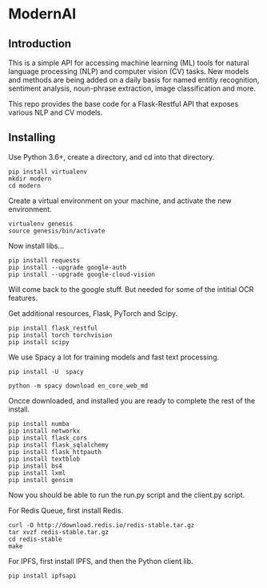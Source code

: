 # ModernAI

## Introduction
This is a simple API for accessing machine learning (ML) tools for natural language processing (NLP) and computer vision (CV) tasks. New models and methods are being added on a daily basis for named entitiy recognition, sentiment analysis, noun-phrase extraction, image classification and more.

This repo provides the base code for a Flask-Restful API that exposes various NLP and CV models. 

## Installing
Use Python 3.6+, create a directory, and cd into that directory.


```
pip install virtualenv
mkdir modern
cd modern

```

Create a virtual environment on your machine, and activate the new environment.


```
virtualenv genesis
source genesis/bin/activate
```

Now install libs...


```
pip install requests
pip install --upgrade google-auth
pip install --upgrade google-cloud-vision

```

Will come back to the google stuff. But needed for some of the intitial OCR features.

Get additional resources, Flask, PyTorch and Scipy.


```
pip install flask_restful
pip install torch torchvision
pip install scipy

```

We use Spacy a lot for training models and fast text processing. 


```
pip install -U  spacy

python -m spacy download en_core_web_md

```

Oncce downloaded, and installed you are ready to complete the rest of the install.


```
pip install numba
pip install networkx
pip install flask_cors
pip install flask_sqlalchemy
pip install flask_httpauth
pip install textblob
pip install bs4
pip install lxml
pip install gensim

```

Now you should be able to run the run.py script and the client.py script.

For Redis Queue, first install Redis.


```
curl -O http://download.redis.io/redis-stable.tar.gz
tar xvzf redis-stable.tar.gz
cd redis-stable
make

```

For IPFS, first install IPFS, and then the Python client lib.


```
pip install ipfsapi

```

